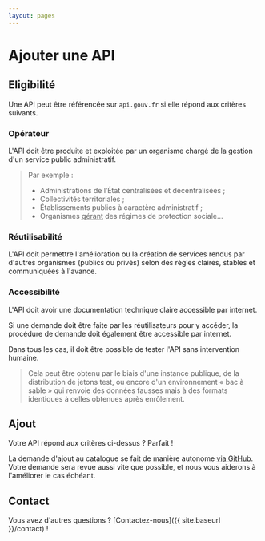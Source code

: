```yaml
---
layout: pages
---
```


# Ajouter une API

## Eligibilité

Une API peut être référencée sur `api.gouv.fr` si elle répond aux critères suivants.

### Opérateur

L'API doit être produite et exploitée par un organisme chargé de la gestion d'un service public administratif.

> Par exemple :
>
> - Administrations de l’État centralisées et décentralisées ;
> - Collectivités territoriales ;
> - Établissements publics à caractère administratif ;
> - Organismes <abbr title="Relevant du code de la sécurité sociale et du code rural ou mentionnés aux articles L. 223-16 et L.351-21 du code du travail">gérant</abbr> des régimes de protection sociale…

### Réutilisabilité

L'API doit permettre l'amélioration ou la création de services rendus par d'autres organismes (publics ou privés) selon des règles claires, stables et communiquées à l'avance.

### Accessibilité

L'API doit avoir une documentation technique claire accessible par internet.

Si une demande doit être faite par les réutilisateurs pour y accéder, la procédure de demande doit également être accessible par internet.

Dans tous les cas, il doit être possible de tester l'API sans intervention humaine.

> Cela peut être obtenu par le biais d'une instance publique, de la distribution de jetons test, ou encore d'un environnement « bac à sable » qui renvoie des données fausses mais à des formats identiques à celles obtenues après enrôlement.


## Ajout

Votre API répond aux critères ci-dessus ? Parfait !

La demande d'ajout au catalogue se fait de manière autonome [via GitHub](https://github.com/sgmap/api.gouv.fr/blob/gh-pages/CONTRIBUTING.md). Votre demande sera revue aussi vite que possible, et nous vous aiderons à l'améliorer le cas échéant.

## Contact

Vous avez d'autres questions ? [Contactez-nous]({{ site.baseurl }}/contact) !
